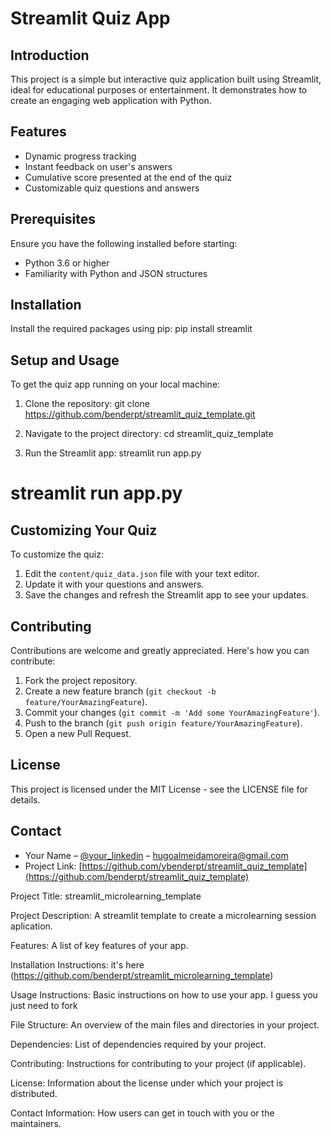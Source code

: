 # Streamlit Quiz App

## Introduction
This project is a simple but interactive quiz application built using Streamlit, ideal for educational purposes or entertainment. It demonstrates how to create an engaging web application with Python.

## Features
- Dynamic progress tracking
- Instant feedback on user's answers
- Cumulative score presented at the end of the quiz
- Customizable quiz questions and answers

## Prerequisites
Ensure you have the following installed before starting:
- Python 3.6 or higher
- Familiarity with Python and JSON structures

## Installation
Install the required packages using pip:
pip install streamlit

## Setup and Usage
To get the quiz app running on your local machine:
1. Clone the repository:
git clone https://github.com/benderpt/streamlit_quiz_template.git

2. Navigate to the project directory:
cd streamlit_quiz_template

3. Run the Streamlit app:
streamlit run app.py


# streamlit run app.py

## Customizing Your Quiz
To customize the quiz:
1. Edit the `content/quiz_data.json` file with your text editor.
2. Update it with your questions and answers.
3. Save the changes and refresh the Streamlit app to see your updates.

## Contributing
Contributions are welcome and greatly appreciated. Here's how you can contribute:
1. Fork the project repository.
2. Create a new feature branch (`git checkout -b feature/YourAmazingFeature`).
3. Commit your changes (`git commit -m 'Add some YourAmazingFeature'`).
4. Push to the branch (`git push origin feature/YourAmazingFeature`).
5. Open a new Pull Request.

## License
This project is licensed under the MIT License - see the LICENSE file for details.

## Contact
- Your Name – [@your_linkedin](https://www.linkedin.com/in/hugoalmeidamoreira/) – hugoalmeidamoreira@gmail.com
- Project Link: [https://github.com/ybenderpt/streamlit_quiz_template](https://github.com/benderpt/streamlit_quiz_template)


Project Title: streamlit_microlearning_template

Project Description: A streamlit template to create a microlearning session aplication. 



Features: A list of key features of your app.

Installation Instructions:  it's here (https://github.com/benderpt/streamlit_microlearning_template)

Usage Instructions: Basic instructions on how to use your app. I guess you just need to fork

File Structure: An overview of the main files and directories in your project.

Dependencies: List of dependencies required by your project.

Contributing: Instructions for contributing to your project (if applicable).

License: Information about the license under which your project is distributed.

Contact Information: How users can get in touch with you or the maintainers.